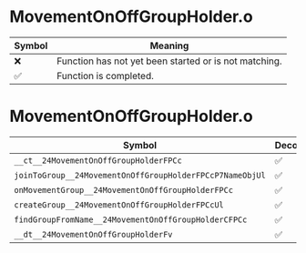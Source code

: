 # MovementOnOffGroupHolder.o
| Symbol | Meaning 
| ------------- | ------------- 
| :x: | Function has not yet been started or is not matching. 
| :white_check_mark: | Function is completed. 


# MovementOnOffGroupHolder.o
| Symbol | Decompiled? |
| ------------- | ------------- |
| `__ct__24MovementOnOffGroupHolderFPCc` | :white_check_mark: |
| `joinToGroup__24MovementOnOffGroupHolderFPCcP7NameObjUl` | :white_check_mark: |
| `onMovementGroup__24MovementOnOffGroupHolderFPCc` | :white_check_mark: |
| `createGroup__24MovementOnOffGroupHolderFPCcUl` | :white_check_mark: |
| `findGroupFromName__24MovementOnOffGroupHolderCFPCc` | :white_check_mark: |
| `__dt__24MovementOnOffGroupHolderFv` | :white_check_mark: |
